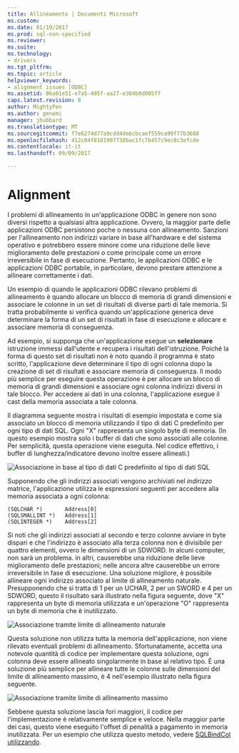 ```yaml
---
title: Allineamento | Documenti Microsoft
ms.custom: 
ms.date: 01/19/2017
ms.prod: sql-non-specified
ms.reviewer: 
ms.suite: 
ms.technology:
- drivers
ms.tgt_pltfrm: 
ms.topic: article
helpviewer_keywords:
- alignment issues [ODBC]
ms.assetid: 06a01e51-e7a5-495f-aa27-e304b0d005ff
caps.latest.revision: 8
author: MightyPen
ms.author: genemi
manager: jhubbard
ms.translationtype: MT
ms.sourcegitcommit: f7e6274d77a9cdd4de6cbcaef559ca99f77b3608
ms.openlocfilehash: 412c04f8181997738bac1fc7b457c9ec0c3efcde
ms.contentlocale: it-it
ms.lasthandoff: 09/09/2017

---
```

# <a name="alignment"></a>Alignment
I problemi di allineamento in un'applicazione ODBC in genere non sono diversi rispetto a qualsiasi altra applicazione. Ovvero, la maggior parte delle applicazioni ODBC persistono poche o nessuna con allineamento. Sanzioni per l'allineamento non indirizzi variare in base all'hardware e del sistema operativo e potrebbero essere minore come una riduzione delle lieve miglioramento delle prestazioni o come principale come un errore irreversibile in fase di esecuzione. Pertanto, le applicazioni ODBC e le applicazioni ODBC portabile, in particolare, devono prestare attenzione a allineare correttamente i dati.  
  
 Un esempio di quando le applicazioni ODBC rilevano problemi di allineamento è quando allocare un blocco di memoria di grandi dimensioni e associare le colonne in un set di risultati di diverse parti di tale memoria. Si tratta probabilmente si verifica quando un'applicazione generica deve determinare la forma di un set di risultati in fase di esecuzione e allocare e associare memoria di conseguenza.  
  
 Ad esempio, si supponga che un'applicazione esegue un **selezionare** istruzione immessi dall'utente e recupera i risultati dell'istruzione. Poiché la forma di questo set di risultati non è noto quando il programma è stato scritto, l'applicazione deve determinare il tipo di ogni colonna dopo la creazione di set di risultati e associare memoria di conseguenza. Il modo più semplice per eseguire questa operazione è per allocare un blocco di memoria di grandi dimensioni e associare ogni colonna indirizzi diversi in tale blocco. Per accedere ai dati in una colonna, l'applicazione esegue il cast della memoria associata a tale colonna.  
  
 Il diagramma seguente mostra i risultati di esempio impostata e come sia associato un blocco di memoria utilizzando il tipo di dati C predefinito per ogni tipo di dati SQL. Ogni "X" rappresenta un singolo byte di memoria. (In questo esempio mostra solo i buffer di dati che sono associati alle colonne. Per semplicità, questa operazione viene eseguita. Nel codice effettivo, i buffer di lunghezza/indicatore devono inoltre essere allineati.)  
  
 ![Associazione in base al tipo di dati C predefinito al tipo di dati SQL](../../../odbc/reference/develop-app/media/pr24.gif "pr24")  
  
 Supponendo che gli indirizzi associati vengono archiviati nel *indirizzo* matrice, l'applicazione utilizza le espressioni seguenti per accedere alla memoria associata a ogni colonna:  
  
```  
(SQLCHAR *)       Address[0]  
(SQLSMALLINT *)   Address[1]  
(SQLINTEGER *)    Address[2]  
```  
  
 Si noti che gli indirizzi associati al secondo e terzo colonne avviare in byte dispari e che l'indirizzo è associato alla terza colonna non è divisibile per quattro elementi, ovvero le dimensioni di un SDWORD. In alcuni computer, non sarà un problema. in altri, causerebbe una riduzione delle lieve miglioramento delle prestazioni; nelle ancora altre causerebbe un errore irreversibile in fase di esecuzione. Una soluzione migliore, è possibile allineare ogni indirizzo associato al limite di allineamento naturale. Presupponendo che si tratta di 1 per un UCHAR, 2 per un SWORD e 4 per un SDWORD, questo il risultato sarà illustrato nella figura seguente, dove "X" rappresenta un byte di memoria utilizzata e un'operazione "O" rappresenta un byte di memoria che è inutilizzato.  
  
 ![Associazione tramite limite di allineamento naturale](../../../odbc/reference/develop-app/media/pr25.gif "pr25")  
  
 Questa soluzione non utilizza tutta la memoria dell'applicazione, non viene rilevato eventuali problemi di allineamento. Sfortunatamente, accetta una notevole quantità di codice per implementare questa soluzione, ogni colonna deve essere allineato singolarmente in base al relativo tipo. È una soluzione più semplice per allineare tutte le colonne sulle dimensioni del limite di allineamento massimo, è 4 nell'esempio illustrato nella figura seguente.  
  
 ![Associazione tramite limite di allineamento massimo](../../../odbc/reference/develop-app/media/pr26.gif "pr26")  
  
 Sebbene questa soluzione lascia fori maggiori, il codice per l'implementazione è relativamente semplice e veloce. Nella maggior parte dei casi, questo viene eseguito l'offset di penalità a pagamento in memoria inutilizzata. Per un esempio che utilizza questo metodo, vedere [SQLBindCol utilizzando](../../../odbc/reference/develop-app/using-sqlbindcol.md).
